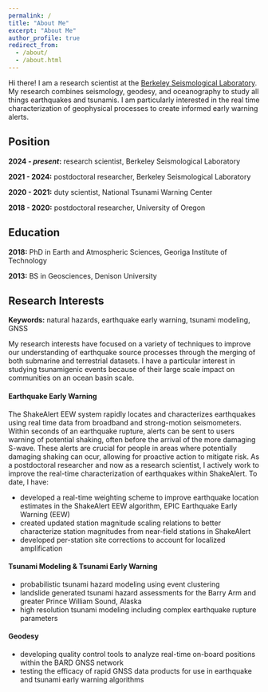 ```yaml
---
permalink: /
title: "About Me"
excerpt: "About Me"
author_profile: true
redirect_from: 
  - /about/
  - /about.html
---
```



Hi there! I am a research scientist at the [Berkeley Seismological Laboratory](https://seismo.berkeley.edu/). My research combines seismology, geodesy, and oceanography to study all things earthquakes and tsunamis. I am particularly interested in the real time characterization of geophysical processes to create informed early warning alerts.

## Position

**2024 - _present_:** research scientist, Berkeley Seismological Laboratory

**2021 - 2024:** postdoctoral researcher, Berkeley Seismological Laboratory

**2020 - 2021:** duty scientist, National Tsunami Warning Center

**2018 - 2020:** postdoctoral researcher, University of Oregon

## Education
**2018:** PhD in Earth and Atmospheric Sciences, Georiga Institute of Technology

**2013:** BS in Geosciences, Denison University

## Research Interests
**Keywords:** natural hazards, earthquake early warning, tsunami modeling, GNSS

My research interests have focused on a variety of techniques to improve our understanding of earthquake source processes through the merging of both submarine and terrestrial datasets. I have a particular interest in studying tsunamigenic events because of their large scale impact on communities on an ocean basin scale. 

#### Earthquake Early Warning

The ShakeAlert EEW system rapidly locates and characterizes earthquakes using real time data from broadband and strong-motion seismometers. Within seconds of an earthquake rupture, alerts can be sent to users warning of potential shaking, often before the arrival of the more damaging S-wave. These alerts are crucial for people in areas where potentially damaging shaking can ocur, allowing for proactive action to mitigate risk. As a postdoctoral researcher and now as a research scientist, I actively work to improve the real-time characterization of earthquakes within ShakeAlert. To date, I have:
- developed a real-time weighting scheme to improve earthquake location estimates in the ShakeAlert EEW algorithm, EPIC
Earthquake Early Warning (EEW)
- created updated station magnitude scaling relations to better characterize station magnitudes from near-field stations in ShakeAlert
- developed per-station site corrections to account for localized amplification

#### Tsunami Modeling & Tsunami Early Warning

- probabilistic tsunami hazard modeling using event clustering
- landslide generated tsunami hazard assessments for the Barry Arm and greater Prince William Sound, Alaska
- high resolution tsunami modeling including complex earthquake rupture parameters
  
#### Geodesy
- developing quality control tools to analyze real-time on-board positions within the BARD GNSS network
- testing the efficacy of rapid GNSS data products for use in earthquake and tsunami early warning algorithms
